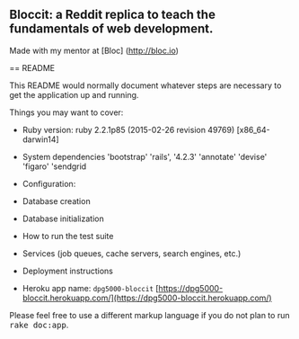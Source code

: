## Bloccit: a Reddit replica to teach the fundamentals of web development.

Made with my mentor at [Bloc] (http://bloc.io)



== README

This README would normally document whatever steps are necessary to get the
application up and running.

Things you may want to cover:

* Ruby version:
  ruby 2.2.1p85 (2015-02-26 revision 49769) [x86_64-darwin14]

* System dependencies
  'bootstrap'
  'rails', '4.2.3'
  'annotate'
  'devise'
  'figaro'
  'sendgrid

* Configuration:


* Database creation

* Database initialization

* How to run the test suite

* Services (job queues, cache servers, search engines, etc.)

* Deployment instructions

* Heroku app name: `dpg5000-bloccit`
  [https://dpg5000-bloccit.herokuapp.com/](https://dpg5000-bloccit.herokuapp.com/)


Please feel free to use a different markup language if you do not plan to run
<tt>rake doc:app</tt>.
